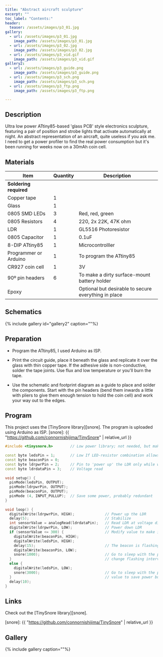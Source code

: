 ```yaml
---
title: "Abstract aircraft sculpture"
excerpt: ""
toc_label: "Contents:"
header:
  teaser: /assets/images/p3_01.jpg
gallery:
  - url: /assets/images/p3_01.jpg
    image_path: /assets/images/p3_01.jpg
  - url: /assets/images/p3_02.jpg
    image_path: /assets/images/p3_02.jpg
  - url: /assets/images/p3_vid.gif
    image_path: /assets/images/p3_vid.gif
gallery2:
  - url: /assets/images/p3_guide.png
    image_path: /assets/images/p3_guide.png
  - url: /assets/images/p3_sch.png
    image_path: /assets/images/p3_sch.png
  - url: /assets/images/p3_ftp.png
    image_path: /assets/images/p3_ftp.png

---
```


## Description
Ultra low power ATtiny85-based 'glass PCB' style electronics sculpture, featuring a pair of position and strobe lights that activate automatically at night. An abstract representation of an aircraft, quite useless if you ask me.  
I need to get a power profiler to find the real power consumption but it's been running for weeks now on a 30mAh coin cell.

## Materials

| Item         | Quantity | Description                                                  |
| --------         | ------   | ------------------------------------------------------------ |
| **Soldering required** |    |                                                          |
| Copper tape   | 1   |                                                        |
| Glass      | 1       |                                                       |
| 0805 SMD LEDs    | 3        | Red, red, green  |
| 0805 Resistors       | 4        |  220, 2x 22K, 47K ohm                                        |
| LDR | 1 | GL5516 Photoresistor |
| 0805 Capacitor | 1 | 0.1uF |
| 8-DIP ATtiny85 | 1 | Microcontrolller |
| Programmer or Arduino | 1 | To program the ATtiny85 |
| CR927 coin cell | 1 | 3V |
| 90º pin headers | 6 | To make a dirty surface-mount battery holder |
| Epoxy | | Optional but desirable to secure everything in place |

## Schematics
{% include gallery id="gallery2" caption=""%}

## Preparation
- Program the ATtiny85, I used Arduino as ISP.

- Print the circuit guide, place it beneath the glass and replicate it over the glass with thin copper tape. If the adhesive side is non-conductive, solder the tape joints. Use flux and low temperature or you'll burn the tape.

- Use the schematic and footprint diagram as a guide to place and solder the components. Start with the pin headers (bend them inwards a little with pliers to give them enough tension to hold the coin cell) and work your way out to the edges.

## Program

This project uses the [TinySnore library][snore]. The program is uploaded using Arduino as ISP.
[snore]: {{ "https://github.com/connornishijima/TinySnore" | relative_url }}

```cpp
#include <tinysnore.h>        // Low power library; not needed, but makes it simpler
 
const byte ledsPin = 1;       // Low If LED-resistor combination allows to stay well under the 20mA output limit
const byte beaconPin = 0;
const byte ldrpwrPin = 2;     // Pin to 'power up' the LDR only while we read the voltage
const byte ldrdataPin = 3;    // Voltage read 
 
void setup() {
  pinMode(ledsPin, OUTPUT);
  pinMode(ldrpwrPin, OUTPUT);
  pinMode(beaconPin, OUTPUT);
  pinMode (4, INPUT_PULLUP);  // Save some power, probably redundant
}
 
void loop() {
  digitalWrite(ldrpwrPin, HIGH);              // Power up the LDR
  delay(5);                                   // Stabilize
  int sensorValue = analogRead(ldrdataPin);   // Read LDR at voltage divider
  digitalWrite(ldrpwrPin, LOW);               // Power down LDR
  if (sensorValue <= 300) {                   // Modify value to make it more or less sensitive to light (0-1023)
    digitalWrite(beaconPin, HIGH);
    digitalWrite(ledsPin, HIGH);
    delay(15);                                // The beacon is flashing
    digitalWrite(beaconPin, LOW);
    snore(1000);                              // Go to sleep with the position lights ON; change value to
  }                                           // change flashing interval
  else {
    digitalWrite(ledsPin, LOW);
    snore(3000);                              // Go to sleep with the position lights OFF; increase
  }                                           // value to save power but it'll be less reactive
  delay(10);
}
```






## Links
Check out the [TinySnore library][snore].

[snore]: {{ "https://github.com/connornishijima/TinySnore" | relative_url }}

## Gallery
{% include gallery caption=""%}
